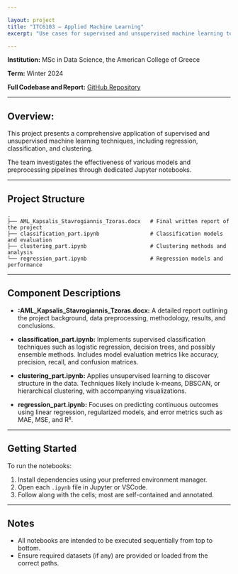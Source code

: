 ```yaml
---

layout: project
title: "ITC6103 – Applied Machine Learning"
excerpt: "Use cases for supervised and unsupervised machine learning techniques, including regression, classification, and clustering."

---
```


**Institution:** MSc in Data Science, the American College of Greece

**Term:** Winter 2024

**Full Codebase and Report:** [GitHub Repository](https://github.com/C-Kapsalis/ITC6103---Applied-Machine-Learning)

---


## Overview:

This project presents a comprehensive application of supervised and unsupervised machine learning techniques, including regression, classification, and clustering. 

The team investigates the effectiveness of various models and preprocessing pipelines through dedicated Jupyter notebooks.

---


## Project Structure

```
.
├── AML_Kapsalis_Stavrogiannis_Tzoras.docx   # Final written report of the project
├── classification_part.ipynb                # Classification models and evaluation
├── clustering_part.ipynb                    # Clustering methods and analysis
└── regression_part.ipynb                    # Regression models and performance
```

---


## Component Descriptions

- **:AML_Kapsalis_Stavrogiannis_Tzoras.docx:** A detailed report outlining the project background, data preprocessing, methodology, results, and conclusions.

- **classification_part.ipynb:** Implements supervised classification techniques such as logistic regression, decision trees, and possibly ensemble methods. Includes model evaluation metrics like accuracy, precision, recall, and confusion matrices.

- **clustering_part.ipynb:** Applies unsupervised learning to discover structure in the data. Techniques likely include k-means, DBSCAN, or hierarchical clustering, with accompanying visualizations.

- **regression_part.ipynb:** Focuses on predicting continuous outcomes using linear regression, regularized models, and error metrics such as MAE, MSE, and R².

---


## Getting Started

To run the notebooks:

1. Install dependencies using your preferred environment manager.
2. Open each `.ipynb` file in Jupyter or VSCode.
3. Follow along with the cells; most are self-contained and annotated.

---


## Notes

- All notebooks are intended to be executed sequentially from top to bottom.
- Ensure required datasets (if any) are provided or loaded from the correct paths.
